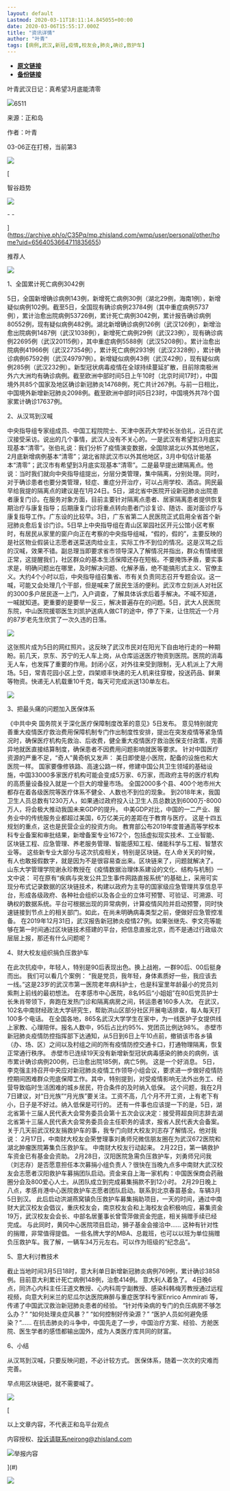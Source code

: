 ```yaml
---
layout: default
Lastmod: 2020-03-11T18:11:14.845055+00:00
date: 2020-03-06T15:55:17.000Z
title: "资讯详情"
author: "叶青"
tags: [病例,武汉,新冠,疫情,校友会,肺炎,确诊,救护车]
---
```


* [**原文链接**](http://archive.ph/C35Pq)
* [**备份链接**](http://archive.ph/C35Pq)


叶青武汉日记：真希望3月底能清零

![](/images/post/c2ea3754e7258e03e956b530055f2377.png)6511

来源：正和岛

作者：叶青

03-06正在打榜，当前第3

[![](/images/post/cf35b995233a6ac946428153e59f2c77.png)](https://archive.ph/o/C35Pq/https://webcasting.bizconf.cn/watch/5043292)

[

智谷趋势

![](/images/post/ee78f286401819e46ba8b1f132664374.png)

\- -





](https://archive.ph/o/C35Pq/mp.zhisland.com/wmp/user/personal/other/home?uid=6564053664711835655)

推荐人

 ![](/images/post/7ab484e9225a8aef9c375dfec1b38ca0.png) 

1、全国累计死亡病例3042例

5日，全国新增确诊病例143例，新增死亡病例30例（湖北29例，海南1例），新增疑似病例102例。截至5日，全国现有确诊病例23784例（其中重症病例5737例），累计治愈出院病例53726例，累计死亡病例3042例，累计报告确诊病例80552例，现有疑似病例482例。湖北新增确诊病例126例（武汉126例），新增治愈出院病例1487例（武汉1038例），新增死亡病例29例（武汉23例），现有确诊病例22695例（武汉20115例），其中重症病例5588例（武汉5208例）。累计治愈出院病例41966例（武汉27354例），累计死亡病例2931例（武汉2328例），累计确诊病例67592例（武汉49797例）。新增疑似病例43例（武汉42例），现有疑似病例285例（武汉232例）。新型冠状病毒疫情在全球持续蔓延扩散，目前除南极洲外六大洲均有确诊病例。截至欧洲中部时间5日上午10时（北京时间17时），中国境外共85个国家及地区确诊新冠肺炎14768例，死亡共计267例。与前一日相比，中国境外新增新冠肺炎2098例。截至欧洲中部时间5日23时，中国境外共78个国家累计确诊17637例。

2、从汉骂到汉喊

中央指导组专家组成员、中国工程院院士、天津中医药大学校长张伯礼，近日在武汉接受采访。说出的几个事情，武汉人没有不关心的。一是武汉有希望到3月底实现基本“清零”。张伯礼说：我们分析了疫情演变数据，全国除湖北以外其他地区，2月底新增病例基本“清零”；湖北省除武汉市以外其他地区，3月中旬估计能基本“清零”；武汉市有希望到3月底实现基本“清零”。二是最早提出建隔离点。他说：当时我们就向中央指导组提出，分层分类管理，集中隔离，分别处理。同时，对于确诊患者也要分类管理，轻症、重症分开治疗，可以占用学校、酒店。网民最早给我提的隔离点的建议是在1月24日。5日，湖北省中医院开设新冠肺炎出院患者康复门诊。在服务对象方面，目前主要针对隔离点患者、居家隔离患者提供恢复期治疗与康复指导；后期康复门诊将重点转向患者门诊复诊、随访、面对面诊疗与康复指导工作。广东设的比较早。3日，广东省第二人民医院正式启用全省首个新冠肺炎愈后复诊门诊。5日早上中央指导组在青山区翠园社区开元公馆小区考察时，有居民从家里的窗户向正在考察的中央指导组喊，“假的，假的”，主要反映的是社区物业假装让志愿者送菜送肉给业主，实际工作不到位的情况。这是汉骂之后的汉喊，效果不错。副总理当即要求省市领导深入了解情况并指出，群众有情绪很正常，这提醒我们，社区群众的基本生活保障还存在短板。不要掩饰矛盾，要实事求是，明确问题出在哪里，及时解决问题、化解矛盾，绝不能搞形式主义、官僚主义。大约4个小时以后，中央指导组召集省、市有关负责同志召开专题会议。这一喊，可能又会处理几个干部，但是喊来了居民生活的便利。武汉市立刻派人对社区的3000多户居民逐一上门，入户调查，了解具体诉求后着手解决。不喊不知道，一喊就知道。更重要的是要举一反三，解决普遍存在的问题。5日，武大人民医院东院，中山医院援鄂医生刘凯护送病人做CT的途中，停了下来，让住院近一个月的87岁老先生欣赏了一次久违的日落。

 ![](/images/post/9b00a6a2b5af2fcb8a36b467bd39fb71.jpg) 

这张照片成为5日的网红照片。这反映了武汉市民对在阳光下自由地行走的一种期盼。前几天，京东、苏宁的无人车上岗，从仓库运送医疗物资到医院。医院的消毒无人车，也发挥了重要的作用。封闭小区，对外往来受到限制，无人机派上了大用场。5日，常青花园小区上空，四架顺丰快递的无人机来往穿梭，投送药品、鲜果等物资。快递无人机载重10千克，每天可完成派送130单左右。

 ![](/images/post/8de0ac1cfc26827191e2cb5c0e5cac94.jpg) 

3、把最头痛的问题加入医保体系

《中共中央 国务院关于深化医疗保障制度改革的意见》5日发布。 意见特别就完善重大疫情医疗救治费用保障机制专门作出制度性安排，提出在突发疫情等紧急情况时，确保医疗机构先救治、后收费，健全重大疫情医疗救治医保支付政策，完善异地就医直接结算制度，确保患者不因费用问题影响就医等要求。 针对中国医疗资源的严重不足，“奇人”黄奇帆又发声： 美日即使是小医院，配备的设施也和大医院一样。 国家要像修铁路、高速公路一样，修建中国公共卫生领域的基础设施，中国33000多家医疗机构可能会变成5万家、6万家，而政府主导的医疗机构的高质量设备投入就是一个巨大的增量市场。 全国2000多个县、400个地市州大都存在着各级医院等医疗体系不健全、人数也不到位的现象。 到2018年末，我国卫生人员总数有1230万人，如果通过政府投入让卫生人员总数达到6000万-8000万人，将会极大推动我国未来GDP的提升。 中美GDP对比，中国的一二产业、服务业中的传统服务业都超过美国，6万亿美元的差距在于教育与医疗。 这是十四五规划的重点，这也是民营企业的投资方向。 教育部公布2019年度普通高等学校本科专业备案和审批结果，新增备案专业1672个，包括虚拟现实技术、工业智能、区块链工程、应急管理、养老服务管理、智能感知工程、储能科学与工程、智慧农业等。 这些新专业大部分与这次抗疫相关，特别是区块链。在人命关天的时候，有人也敢报假数字，就是因为不是很容易查出来。区块链来了，问题就解决了。 山东大学管理学院谢永珍教授在《疫情数据治理体系建设的文化、结构与机制》一文中说： 可在原有“疾病与突发公共卫生事件网路直报系统”的基础上，采用可实现分布式记录数据的区块链技术，构建以政府为主导的国家级应急管理共享信息平台，形成各级政府、各种社会组织以及各企业的立体可预警、可验证、可溯源、可确权的数据系统。平台可根据出现的异常病例，计算疫情风险并启动预警，同时快速链接到节点上的相关部门。如此，在尚未明确病毒类型之前，便做好应急管控准备。 在2019年12月31日，武汉报告新冠肺炎疫情27例。如果张继先、李文亮等能够在第一时间通过区块链技术搭建的平台，把信息直报北京，而不是通过行政级次层层上报，那还有什么问题呢？

4、财大校友组织捐负压救护车

在此次抗疫中，年轻人，特别是90后表现出色。换上战袍，一群90后、00后挺身而出。 我们可以看几个案例： “我是党员，我年轻，身体素质好一些，我应该去一线。”这是23岁的武汉市第一医院老年病科护士，也是科室里年龄最小的党员刘紫荆上前线的最初想法。 在孝感市中心医院，8名95后“小姐姐”在80后党员护士长朱肖带领下，奔跑在发热门诊和隔离病房之间，转运患者160多人次。 在武汉，102名中南财经政法大学研究生，帮助洪山区部分社区开展电话排查，每人每天打100多个电话。 在全国各地，865名武汉大学学生在家中，为一线医护子女提供线上家教、心理陪伴。报名人数中，95后占比约95%、党团员比例达98%。 赤壁市新冠肺炎疫情防控指挥部下达通知，从5日到6日上午10点前，撤销该市各乡镇（办、场、区）之间以及村组之间的所有疫情防控交通卡口，打通物理隔离，恢复正常通行秩序。 赤壁市已连续19天没有新增新型冠状病毒感染的肺炎的病例，该市累计确诊病例200例，已治愈出院185例，病亡5例。 这是一个好消息。 5日，李克强主持召开中央应对新冠肺炎疫情工作领导小组会议，要求进一步做好疫情防控期间困难群众兜底保障工作。其中，特别提到，对受疫情影响无法外出务工、经营导致临时生活困难的城乡居民，符合条件的及时纳入低保。 这个问题，我在2月7日建议，对“日光族”“月光族”要关注。工资不高，几个月不开工资，上有老下有小，日子是不好过。纳入低保是可行的。 还有一件事也应该提一下的是，5日，湖北省第十三届人民代表大会常务委员会第十五次会议决定：接受蒋超良同志辞去湖北省第十三届人民代表大会常务委员会主任职务的请求，报省人民代表大会备案。 关于几天前武汉校友捐救护车的事，我专门向财大校友刘志存了解情况，他对我说： 2月17日，中南财大校友会荣誉理事刘勇师兄微信朋友圈在为武汉672医院和湖北肿瘤医院筹集负压救护车。 中南财大校友行动起来。 2月22日，第一辆救护车资金已有基金会资助。 2月28日，汉阳医院急需负压救护车，刘勇师兄问我（刘志存）是否愿意担任本次募捐小组负责人？很快在当晚九点多中南财大武汉校友会志愿者汉阳救护车募捐团队启动。资金来自上海一家机构：中国医保商会药融圈分会及800爱心人士。从团队成立到完成募集捐款不到12小时。 2月29日晚上八点，孝感肖港中心医院救护车志愿者团队启动。联系到北京春苗基金。车辆3月5日到汉。 此后启动洪湖燕窝镇负压救护车募集捐助项目，一天的时间，通过中南财大武汉校友会倡议，重庆校友会，南京校友会和上海校友会积极响应，募集资金19万，武汉校友会会长、中部名居董事长曾雪萍做资金兜底，相关捐赠手续已经完成。 与此同时，黄冈中心医院项目启动，狮子基金会接洽中…… 这种有针对性的捐赠，非常值得提倡。 一些名牌大学的MBA、总裁班，也可以以班为单位捐赠负压救护车。我了解，一辆车34万元左右。可以作为班级的“纪念品”。

5、意大利讨教技术

截止当地时间3月5日18时，意大利单日新增新冠肺炎病例769例，累计确诊3858例。目前意大利累计死亡病例148例，治愈414例。 意大利人着急了。 4日晚6点，同济心内科主任汪道文教授、心内科周宁副教授、感染科韩梅芳教授通过远程视频，向意大利米兰的尼瓜尔达医院麻醉与重症医学科专家Enrico Ammirati 等，传递了中国武汉救治新冠肺炎患者的经验。 “针对传染病的专门的负压病房不够怎么办？” “如何处理炎症风暴？” “如何控制好传染源？” “医护人员如何避免感染？”…… 在抗击肺炎的斗争中，中国先走了一步，中国治疗方案、经验、方舱医院、医生学者的感悟都输出国外，成为人类医疗库共同的财富。

6、小结

从汉骂到汉喊，只要反映问题，不必计较方式。 医保体系，随着一次次的灾难而完善。

早点用区块链吧，就不需要喊了。

[![](/images/post/41c37325319df5c1297d9bfceb4d0d87.png)](https://archive.ph/o/C35Pq/https://webcasting.bizconf.cn/watch/5043292)

[

以上文章内容，不代表正和岛平台观点

内容授权、投诉请联系neirong@zhisland.com

![](/images/post/0a239664c071ab8fe7ee8f2fb8a2ec41.png)举报内容



](#)[](#)

![](/images/post/7de898517b5826f0fa15f3ffe0566739.png)

